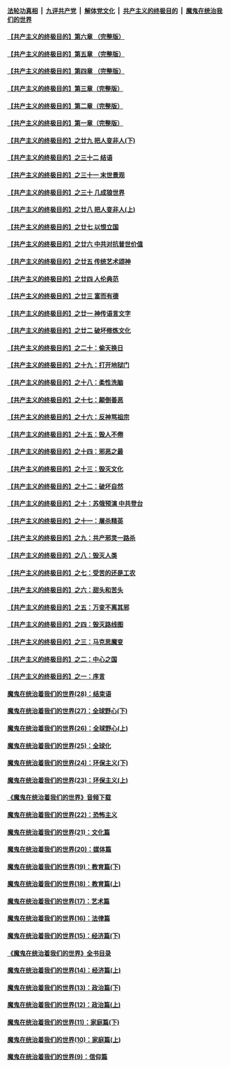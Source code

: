 

####  [法轮功真相](../../../../basic/blob/master/README.md?t=07110602) &nbsp;|&nbsp; [九评共产党](../../../../9ping.md/blob/master/README.md?t=07110602) &nbsp;|&nbsp; [解体党文化](../../../../jtdwh.md/blob/master/README.md?t=07110602)  &nbsp;|&nbsp; [共产主义的终极目的](../../../../gczydzjmd.md/blob/master/README.md?t=07110602) &nbsp;|&nbsp; [魔鬼在统治我们的世界](../../../../mgztzwmdsj.md/blob/master/README.md?t=07110602) 

#### [【共产主义的终极目的】第六章 （完整版）](../pages/nsc422/n11428913.md?t=07110602) 

#### [【共产主义的终极目的】第五章 （完整版）](../pages/nsc422/n11428912.md?t=07110602) 

#### [【共产主义的终极目的】第四章 （完整版）](../pages/nsc422/n11428907.md?t=07110602) 

#### [【共产主义的终极目的】第三章（完整版）](../pages/nsc422/n11428848.md?t=07110602) 

#### [【共产主义的终极目的】第二章（完整版）](../pages/nsc422/n11428831.md?t=07110602) 

#### [【共产主义的终极目的】第一章（完整版）](../pages/nsc422/n11417651.md?t=07110602) 

#### [【共产主义的终极目的】之廿九 把人变非人(下)](../pages/nsc422/n11344140.md?t=07110602) 

#### [【共产主义的终极目的】之三十二 结语](../pages/nsc422/n11360535.md?t=07110602) 

#### [【共产主义的终极目的】之三十一 末世景观](../pages/nsc422/n11351129.md?t=07110602) 

#### [【共产主义的终极目的】之三十 几成狼世界](../pages/nsc422/n11348280.md?t=07110602) 

#### [【共产主义的终极目的】之廿八 把人变非人(上)](../pages/nsc422/n11340492.md?t=07110602) 

#### [【共产主义的终极目的】之廿七 以恨立国](../pages/nsc422/n11336944.md?t=07110602) 

#### [【共产主义的终极目的】之廿六 中共对抗普世价值](../pages/nsc422/n11324785.md?t=07110602) 

#### [【共产主义的终极目的】之廿五 传统艺术颂神](../pages/nsc422/n11296396.md?t=07110602) 

#### [【共产主义的终极目的】之廿四 人伦典范](../pages/nsc422/n11296397.md?t=07110602) 

#### [【共产主义的终极目的】之廿三 富而有德](../pages/nsc422/n11283598.md?t=07110602) 

#### [【共产主义的终极目的】之廿一 神传语言文字](../pages/nsc422/n11263265.md?t=07110602) 

#### [【共产主义的终极目的】之廿二 破坏修炼文化](../pages/nsc422/n11245728.md?t=07110602) 

#### [【共产主义的终极目的】之二十：偷天换日](../pages/nsc422/n11238846.md?t=07110602) 

#### [【共产主义的终极目的】之十九：打开地狱门](../pages/nsc422/n11206376.md?t=07110602) 

#### [【共产主义的终极目的】之十八：柔性洗脑](../pages/nsc422/n11199994.md?t=07110602) 

#### [【共产主义的终极目的】之十七：颠倒善恶](../pages/nsc422/n11179782.md?t=07110602) 

#### [【共产主义的终极目的】之十六：反神骂祖宗](../pages/nsc422/n11166798.md?t=07110602) 

#### [【共产主义的终极目的】之十五：毁人不倦](../pages/nsc422/n11166792.md?t=07110602) 

#### [【共产主义的终极目的】之十四：邪恶之最](../pages/nsc422/n11150249.md?t=07110602) 

#### [【共产主义的终极目的】之十三：毁灭文化](../pages/nsc422/n11135227.md?t=07110602) 

#### [【共产主义的终极目的】之十二：破坏自然](../pages/nsc422/n11135214.md?t=07110602) 

#### [【共产主义的终极目的】之十：苏俄预演 中共登台](../pages/nsc422/n11118424.md?t=07110602) 

#### [【共产主义的终极目的】之十一：屠杀精英](../pages/nsc422/n11118442.md?t=07110602) 

#### [【共产主义的终极目的】之九：共产邪灵一路杀](../pages/nsc422/n11114139.md?t=07110602) 

#### [【共产主义的终极目的】之八：毁灭人类](../pages/nsc422/n11108503.md?t=07110602) 

#### [【共产主义的终极目的】之七：受苦的还是工农](../pages/nsc422/n11101809.md?t=07110602) 

#### [【共产主义的终极目的】之六：甜头和苦头](../pages/nsc422/n11096971.md?t=07110602) 

#### [【共产主义的终极目的】之五：万变不离其邪](../pages/nsc422/n11091285.md?t=07110602) 

#### [【共产主义的终极目的】之四：毁灭路线图](../pages/nsc422/n11086284.md?t=07110602) 

#### [【共产主义的终极目的】之三：马克思魔变](../pages/nsc422/n11061941.md?t=07110602) 

#### [【共产主义的终极目的】之二：中心之国](../pages/nsc422/n11047728.md?t=07110602) 

#### [【共产主义的终极目的】之一：序言](../pages/nsc422/n11086077.md?t=07110602) 

#### [魔鬼在统治着我们的世界(28)：结束语](../pages/nsc422/n10936246.md?t=07110602) 

#### [魔鬼在统治着我们的世界(27)：全球野心(下)](../pages/nsc422/n10928319.md?t=07110602) 

#### [魔鬼在统治着我们的世界(26)：全球野心(上)](../pages/nsc422/n10900318.md?t=07110602) 

#### [魔鬼在统治着我们的世界(25)：全球化](../pages/nsc422/n10788205.md?t=07110602) 

#### [魔鬼在统治着我们的世界(24)：环保主义(下)](../pages/nsc422/n10695307.md?t=07110602) 

#### [魔鬼在统治着我们的世界(23)：环保主义(上)](../pages/nsc422/n10688613.md?t=07110602) 

#### [《魔鬼在统治着我们的世界》音频下载](../pages/nsc422/n10635553.md?t=07110602) 

#### [魔鬼在统治着我们的世界(22)：恐怖主义](../pages/nsc422/n10614727.md?t=07110602) 

#### [魔鬼在统治着我们的世界(21)：文化篇](../pages/nsc422/n10597706.md?t=07110602) 

#### [魔鬼在统治着我们的世界(20)：媒体篇](../pages/nsc422/n10586579.md?t=07110602) 

#### [魔鬼在统治着我们的世界(19)：教育篇(下)](../pages/nsc422/n10564808.md?t=07110602) 

#### [魔鬼在统治着我们的世界(18)：教育篇(上)](../pages/nsc422/n10526970.md?t=07110602) 

#### [魔鬼在统治着我们的世界(17)：艺术篇](../pages/nsc422/n10499093.md?t=07110602) 

#### [魔鬼在统治着我们的世界(16)：法律篇](../pages/nsc422/n10485969.md?t=07110602) 

#### [魔鬼在统治着我们的世界(15)：经济篇(下)](../pages/nsc422/n10469975.md?t=07110602) 

#### [《魔鬼在统治着我们的世界》全书目录](../pages/nsc422/n10464261.md?t=07110602) 

#### [魔鬼在统治着我们的世界(14)：经济篇(上)](../pages/nsc422/n10457370.md?t=07110602) 

#### [魔鬼在统治着我们的世界(13)：政治篇(下)](../pages/nsc422/n10448270.md?t=07110602) 

#### [魔鬼在统治着我们的世界(12)：政治篇(上)](../pages/nsc422/n10444576.md?t=07110602) 

#### [魔鬼在统治着我们的世界(11)：家庭篇(下)](../pages/nsc422/n10440961.md?t=07110602) 

#### [魔鬼在统治着我们的世界(10)：家庭篇(上)](../pages/nsc422/n10435448.md?t=07110602) 

#### [魔鬼在统治着我们的世界(9)：信仰篇](../pages/nsc422/n10432159.md?t=07110602) 

